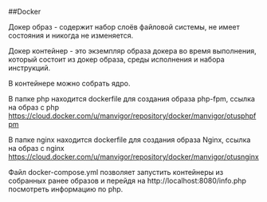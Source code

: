 ##Docker

Докер образ - содержит набор слоёв файловой системы, не имеет состояния и никогда не изменяется.

Докер контейнер - это экземпляр образа докера во время выполнения, который состоит из докер образа, среды исполнения и набора инструкций.

В контейнере можно собрать ядро.

В папке php находится dockerfile для создания образа php-fpm, cсылка на образ с php https://cloud.docker.com/u/manvigor/repository/docker/manvigor/otusphpfpm

В папке nginx находится dockerfile для создания образа Nginx, ссылка на образ с nginx https://cloud.docker.com/u/manvigor/repository/docker/manvigor/otusnginx

Файл docker-compose.yml позволяет запустить контейнеры из собранных ранее образов и перейдя на http://localhost:8080/info.php посмотреть информацию по php.
